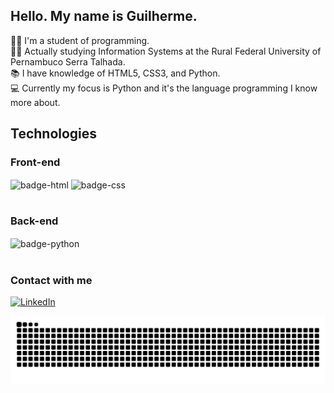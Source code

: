 ## Hello. My name is Guilherme.

:man_technologist: I'm a student of programming. <br>
:man_student: Actually studying Information Systems at the Rural Federal University of Pernambuco Serra Talhada. <br>
:books: I have knowledge of HTML5, CSS3, and Python.<br>
:computer: Currently my focus is Python and it's the language programming I know more about.

## Technologies 
### Front-end
<div> 
    <img align="center" alt="badge-html" src="https://img.shields.io/badge/HTML5-E34F26?style=for-the-badge&logo=html5&logoColor=white" />
    <img align="center" alt="badge-css" src="https://img.shields.io/badge/CSS3-1572B6?style=for-the-badge&logo=css3&logoColor=white" />
</div>

#
### Back-end
<div> 
    <img align="center" alt="badge-python" src="https://img.shields.io/badge/Python-14354C?style=for-the-badge&logo=python&logoColor=white" />
</div>

#
### Contact with me
<div>
  <a href="https://www.linkedin.com/in/luiz-guilherme-78905323a/" target="_blank" rel="external">
      <img src="https://img.shields.io/badge/LINKEDIN-blue?style=for-the-badge&logo=linkedin&logoColor=white" alt="LinkedIn">
  </a> 
</div>
 
 
  ![Snake animation](https://github.com/luizgmelo/luizgmelo/blob/output/github-contribution-grid-snake.svg)

 
</div>


